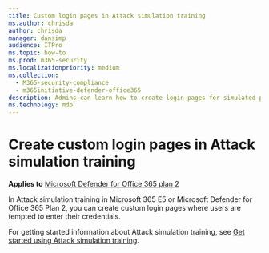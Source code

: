```yaml
---
title: Custom login pages in Attack simulation training
ms.author: chrisda
author: chrisda
manager: dansimp
audience: ITPro
ms.topic: how-to
ms.prod: m365-security
ms.localizationpriority: medium
ms.collection: 
  - M365-security-compliance
  - m365initiative-defender-office365
description: Admins can learn how to create login pages for simulated phishing attacks in Microsoft Defender for Office 365 Plan 2.
ms.technology: mdo
---
```


# Create custom login pages in Attack simulation training

**Applies to**
 [Microsoft Defender for Office 365 plan 2](defender-for-office-365.md)

In Attack simulation training in Microsoft 365 E5 or Microsoft Defender for Office 365 Plan 2, you can create custom login pages where users are tempted to enter their credentials.

For getting started information about Attack simulation training, see [Get started using Attack simulation training](attack-simulation-training-get-started.md).
